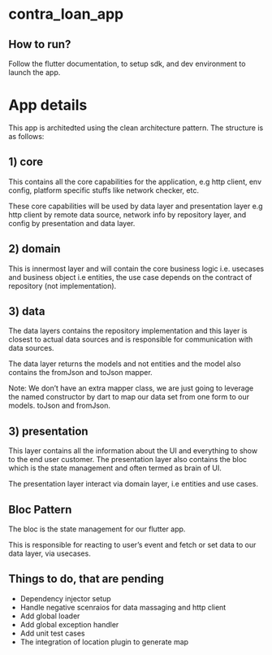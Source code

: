 # contra_loan_app

## How to run?

Follow the flutter documentation, to setup sdk, and dev environment to launch the app.

# App details

This app is architedted using the clean architecture pattern. The structure is as follows:

## 1) core

This contains all the core capabilities for the application, e.g http client, env config, platform specific stuffs like network checker, etc.

These core capabilities will be used by data layer and presentation layer e.g http client by remote data source, network info by repository layer, and config by presentation and data layer.

## 2) domain

This is innermost layer and will contain the core business logic i.e. usecases and business object i.e entities, the use case depends on the contract of repository (not implementation).

## 3) data

The data layers contains the repository implementation and this layer is closest to actual data sources and is responsible for communication with data sources.

The data layer returns the models and not entities and the model also contains the fromJson and toJson mapper.

Note: We don’t have an extra mapper class, we are just going to leverage the named constructor by dart to map our data set from one form to our models. toJson and fromJson.

## 3) presentation

This layer contains all the information about the UI and everything to show to the end user customer. The presentation layer also contains the bloc which is the state management and often termed as brain of UI.

The presentation layer interact via domain layer, i.e entities and use cases.

## Bloc Pattern

The bloc is the state management for our flutter app.

This is responsible for reacting to user’s event and fetch or set data to our data layer, via usecases.

## Things to do, that are pending

- Dependency injector setup
- Handle negative scenraios for data massaging and http client
- Add global loader
- Add global exception handler
- Add unit test cases
- The integration of location plugin to generate map

